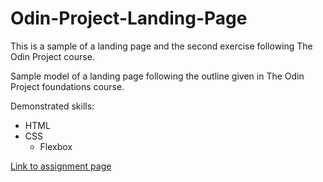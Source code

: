 # Odin-Project-Landing-Page

This is a sample of a landing page and the second exercise following The Odin Project course.

Sample model of a landing page following the outline given in The Odin Project foundations course.

Demonstrated skills:

- HTML
- CSS
  - Flexbox

[Link to assignment page](https://www.theodinproject.com/lessons/foundations-landing-page)
